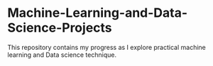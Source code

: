 # Machine-Learning-and-Data-Science-Projects
This repository contains my progress as I explore practical machine learning and Data science technique.
